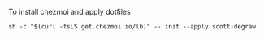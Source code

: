 To install chezmoi and apply dotfiles 

    sh -c "$(curl -fsLS get.chezmoi.io/lb)" -- init --apply scott-degraw

